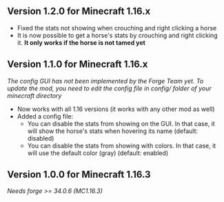 ## Version 1.2.0 for Minecraft 1.16.x

- Fixed the stats not showing when crouching and right clicking a horse
- It is now possible to get a horse's stats by crouching and right clicking it. **It only works if the horse is not tamed yet**

## Version 1.1.0 for Minecraft 1.16.x

*The config GUI has not been implemented by the Forge Team yet. To update the mod, you need to edit the config file in config/ folder of your minecraft directory*

- Now works with all 1.16 versions (it works with any other mod as well)
- Added a config file:
    - You can disable the stats from showing on the GUI. In that case, it will show the horse's stats when hovering its name (default: disabled)
    - You can disable the stats from showing with colors. In that case, it will use the default color (gray) (default: enabled)

## Version 1.0.0 for Minecraft 1.16.3

*Needs forge >= 34.0.6 (MC1.16.3)*
